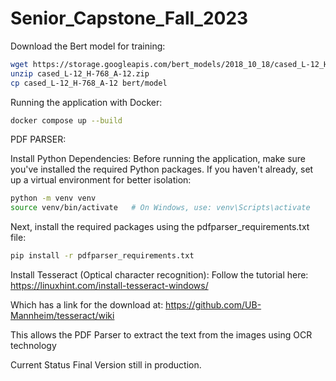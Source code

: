 # Senior_Capstone_Fall_2023

Download the Bert model for training:

```bash
wget https://storage.googleapis.com/bert_models/2018_10_18/cased_L-12_H-768_A-12.zip
unzip cased_L-12_H-768_A-12.zip
cp cased_L-12_H-768_A-12 bert/model
```

Running the application with Docker:

```bash
docker compose up --build
```

PDF PARSER:

Install Python Dependencies:
Before running the application, make sure you've installed the required Python packages. If you haven't already, set up a virtual environment for better isolation:

```bash
python -m venv venv
source venv/bin/activate   # On Windows, use: venv\Scripts\activate
```

Next, install the required packages using the pdfparser_requirements.txt file:

```bash
pip install -r pdfparser_requirements.txt
```

Install Tesseract (Optical character recognition):
Follow the tutorial here: https://linuxhint.com/install-tesseract-windows/

Which has a link for the download at: https://github.com/UB-Mannheim/tesseract/wiki

This allows the PDF Parser to extract the text from the images using OCR technology

Current Status
Final Version still in production.
